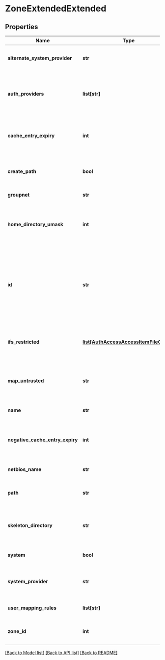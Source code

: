 # ZoneExtendedExtended

## Properties
Name | Type | Description | Notes
------------ | ------------- | ------------- | -------------
**alternate_system_provider** | **str** | Specifies an alternate system provider. | [optional] 
**auth_providers** | **list[str]** | Specifies the list of authentication providers available on this access zone. | [optional] 
**cache_entry_expiry** | **int** | Specifies amount of time in seconds to cache a user/group. | [optional] 
**create_path** | **bool** | Determines if a path is created when a path does not exist. | [optional] 
**groupnet** | **str** | Groupnet identifier | [optional] 
**home_directory_umask** | **int** | Specifies the permissions set on automatically created user home directories. | [optional] 
**id** | **str** | Specifies the system-assigned ID for the access zone. This value is returned when an access zone is created through the POST method | [optional] 
**ifs_restricted** | [**list[AuthAccessAccessItemFileGroup]**](AuthAccessAccessItemFileGroup.md) | Specifies a list of users and groups that have read and write access to /ifs. | [optional] 
**map_untrusted** | **str** | Maps untrusted domains to this NetBIOS domain during authentication. | [optional] 
**name** | **str** | Specifies the access zone name. | [optional] 
**negative_cache_entry_expiry** | **int** | Specifies number of seconds the negative cache entry is valid. | [optional] 
**netbios_name** | **str** | Specifies the NetBIOS name. | [optional] 
**path** | **str** | Specifies the access zone base directory path. | [optional] 
**skeleton_directory** | **str** | Specifies the skeleton directory that is used for user home directories. | [optional] 
**system** | **bool** | True if the access zone is built-in. | [optional] 
**system_provider** | **str** | Specifies the system provider for the access zone. | [optional] 
**user_mapping_rules** | **list[str]** | Specifies the current ID mapping rules. | [optional] 
**zone_id** | **int** | Specifies the access zone ID on the system. | [optional] 

[[Back to Model list]](../README.md#documentation-for-models) [[Back to API list]](../README.md#documentation-for-api-endpoints) [[Back to README]](../README.md)


